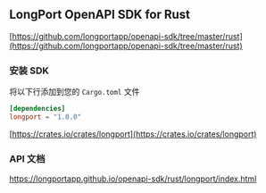 ## LongPort OpenAPI SDK for Rust

[https://github.com/longportapp/openapi-sdk/tree/master/rust](https://github.com/longportapp/openapi-sdk/tree/master/rust)

### 安装 SDK

将以下行添加到您的 `Cargo.toml` 文件

```toml
[dependencies]
longport = "1.0.0"
```

[https://crates.io/crates/longport](https://crates.io/crates/longport)

### API 文档

https://longportapp.github.io/openapi-sdk/rust/longport/index.html
